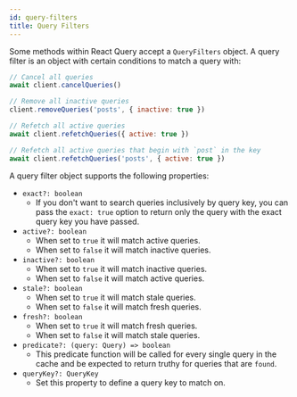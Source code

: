 ```yaml
---
id: query-filters
title: Query Filters
---
```


Some methods within React Query accept a `QueryFilters` object. A query filter is an object with certain conditions to match a query with:

```js
// Cancel all queries
await client.cancelQueries()

// Remove all inactive queries
client.removeQueries('posts', { inactive: true })

// Refetch all active queries
await client.refetchQueries({ active: true })

// Refetch all active queries that begin with `post` in the key
await client.refetchQueries('posts', { active: true })
```

A query filter object supports the following properties:

- `exact?: boolean`
  - If you don't want to search queries inclusively by query key, you can pass the `exact: true` option to return only the query with the exact query key you have passed.
- `active?: boolean`
  - When set to `true` it will match active queries.
  - When set to `false` it will match inactive queries.
- `inactive?: boolean`
  - When set to `true` it will match inactive queries.
  - When set to `false` it will match active queries.
- `stale?: boolean`
  - When set to `true` it will match stale queries.
  - When set to `false` it will match fresh queries.
- `fresh?: boolean`
  - When set to `true` it will match fresh queries.
  - When set to `false` it will match stale queries.
- `predicate?: (query: Query) => boolean`
  - This predicate function will be called for every single query in the cache and be expected to return truthy for queries that are `found`.
- `queryKey?: QueryKey`
  - Set this property to define a query key to match on.
